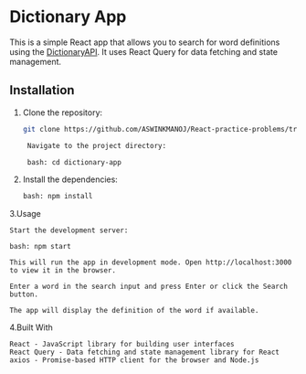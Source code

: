 # Dictionary App

This is a simple React app that allows you to search for word definitions using the [DictionaryAPI](https://dictionaryapi.dev/). It uses React Query for data fetching and state management.

## Installation

1. Clone the repository:

   ```bash
   git clone https://github.com/ASWINKMANOJ/React-practice-problems/tree/03fecfde34450959665bdb8eea6964bee5e82f7b/dictionary-app

    Navigate to the project directory:

    bash: cd dictionary-app

2. Install the dependencies:
   ```bash
   bash: npm install

3.Usage

    Start the development server:

    bash: npm start

    This will run the app in development mode. Open http://localhost:3000 to view it in the browser.

    Enter a word in the search input and press Enter or click the Search button.

    The app will display the definition of the word if available.

4.Built With

    React - JavaScript library for building user interfaces
    React Query - Data fetching and state management library for React
    axios - Promise-based HTTP client for the browser and Node.js
